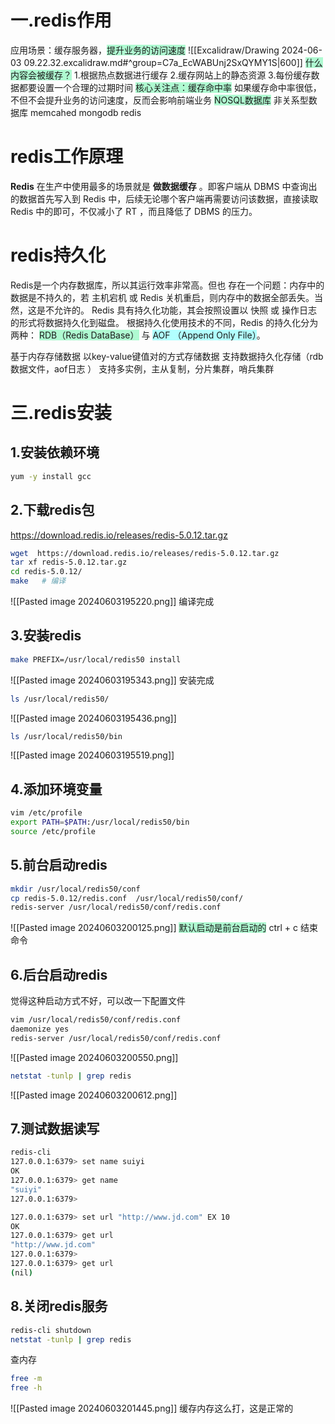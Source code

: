 
# 一.redis作用

应用场景：缓存服务器，<span style="background:#affad1">提升业务的访问速度</span>
![[Excalidraw/Drawing 2024-06-03 09.22.32.excalidraw.md#^group=C7a_EcWABUnj2SxQYMY1S|600]]
<span style="background:#affad1">什么内容会被缓存？</span>
1.根据热点数据进行缓存
2.缓存网站上的静态资源
3.每份缓存数据都要设置一个合理的过期时间
<span style="background:#affad1">核心关注点：缓存命中率</span>
如果缓存命中率很低，不但不会提升业务的访问速度，反而会影响前端业务
<span style="background:#affad1">NOSQL数据库</span>
非关系型数据库
memcahed mongodb redis

# redis工作原理
**Redis** 在生产中使用最多的场景就是 **做数据缓存** 。即客户端从 DBMS 中查询出的数据首先写入到 Redis 中，后续无论哪个客户端再需要访问该数据，直接读取 Redis 中的即可，不仅减小了 RT ，而且降低了 DBMS 的压力。

# redis持久化
Redis是一个内存数据库，所以其运行效率非常高。但也 存在一个问题：内存中的数据是不持久的，若 主机宕机 或 Redis 关机重启，则内存中的数据全部丢失。当然，这是不允许的。 Redis 具有持久化功能，其会按照设置以 快照 或 操作日志 的形式将数据持久化到磁盘。
根据持久化使用技术的不同，Redis 的持久化分为两种： <span style="background:#affad1">RDB（Redis DataBase）</span> 与 <span style="background:#b1ffff">AOF （Append Only File）</span>。


基于内存存储数据
以key-value键值对的方式存储数据
支持数据持久化存储（rdb数据文件，aof日志 ）
支持多实例，主从复制，分片集群，哨兵集群

# 三.redis安装

## 1.安装依赖环境
```bash
yum -y install gcc
```
## 2.下载redis包
https://download.redis.io/releases/redis-5.0.12.tar.gz
```bash
wget  https://download.redis.io/releases/redis-5.0.12.tar.gz
tar xf redis-5.0.12.tar.gz 
cd redis-5.0.12/
make   # 编译
```
![[Pasted image 20240603195220.png]]
编译完成
## 3.安装redis
```bash
make PREFIX=/usr/local/redis50 install
```
![[Pasted image 20240603195343.png]]
安装完成
```bash
ls /usr/local/redis50/
```
![[Pasted image 20240603195436.png]]
```bash
ls /usr/local/redis50/bin
```
![[Pasted image 20240603195519.png]]
## 4.添加环境变量
```bash
vim /etc/profile
export PATH=$PATH:/usr/local/redis50/bin
source /etc/profile
```
## 5.前台启动redis
```bash
mkdir /usr/local/redis50/conf
cp redis-5.0.12/redis.conf  /usr/local/redis50/conf/
redis-server /usr/local/redis50/conf/redis.conf
```
![[Pasted image 20240603200125.png]]
<span style="background:#affad1">默认启动是前台启动的</span>
ctrl + c 结束命令

## 6.后台启动redis
觉得这种启动方式不好，可以改一下配置文件
```bash
vim /usr/local/redis50/conf/redis.conf
daemonize yes
redis-server /usr/local/redis50/conf/redis.conf
```
![[Pasted image 20240603200550.png]]
```bash
netstat -tunlp | grep redis
```
![[Pasted image 20240603200612.png]]

## 7.测试数据读写
```bash
redis-cli
127.0.0.1:6379> set name suiyi
OK
127.0.0.1:6379> get name
"suiyi"
127.0.0.1:6379> 
```

```bash title:设置过期时间
127.0.0.1:6379> set url "http://www.jd.com" EX 10
OK
127.0.0.1:6379> get url
"http://www.jd.com"
127.0.0.1:6379> 
127.0.0.1:6379> get url
(nil)
```

## 8.关闭redis服务
```bash
redis-cli shutdown
netstat -tunlp | grep redis
```
查内存
```bash
free -m 
free -h
```
![[Pasted image 20240603201445.png]]
缓存内存这么打，这是正常的
